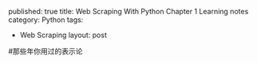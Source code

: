 published: true
title: Web Scraping With Python Chapter 1 Learning notes
category: Python
tags:
- Web Scraping
layout: post

#那些年你用过的表示论
